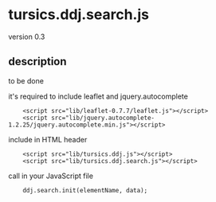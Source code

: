 # tursics.ddj.search.js

version 0.3

## description

to be done

it's required to include leaflet and jquery.autocomplete
```
	<script src="lib/leaflet-0.7.7/leaflet.js"></script>
	<script src="lib/jquery.autocomplete-1.2.25/jquery.autocomplete.min.js"></script>
```

include in HTML header
```
	<script src="lib/tursics.ddj.js"></script>
	<script src="lib/tursics.ddj.search.js"></script>
```


call in your JavaScript file
```
	ddj.search.init(elementName, data);
```
